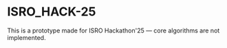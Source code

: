 # ISRO_HACK-25
This is a prototype made for ISRO Hackathon'25 — core algorithms are not implemented.
